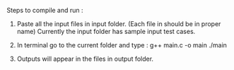 Steps to compile and run :

1. Paste all the input files in input folder. (Each file in should be in proper name)
	Currently the input folder has sample input test cases.

2. In terminal go to the current folder and type :
    g++ main.c -o main
    ./main

3. Outputs will appear in the files in output folder.

